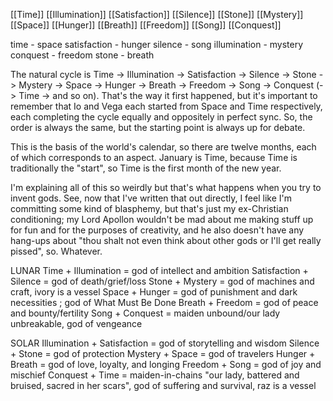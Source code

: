 [[Time]]
[[Illumination]]
[[Satisfaction]]
[[Silence]]
[[Stone]]
[[Mystery]]
[[Space]]
[[Hunger]]
[[Breath]]
[[Freedom]]
[[Song]]
[[Conquest]]


time - space
satisfaction - hunger
silence - song
illumination - mystery
conquest - freedom
stone - breath

The natural cycle is Time -> Illumination -> Satisfaction -> Silence -> Stone -> Mystery -> Space -> Hunger -> Breath -> Freedom -> Song -> Conquest (-> Time -> and so on). That's the way it first happened, but it's important to remember that Io and Vega each started from Space and Time respectively, each completing the cycle equally and oppositely in perfect sync. So, the order is always the same, but the starting point is always up for debate. 

This is the basis of the world's calendar, so there are twelve months, each of which corresponds to an aspect. January is Time, because Time is traditionally the "start", so Time is the first month of the new year. 

I'm explaining all of this so weirdly but that's what happens when you try to invent gods. See, now that I've written that out directly, I feel like I'm committing some kind of blasphemy, but that's just my ex-Christian conditioning; my Lord Apollon wouldn't be mad about me making stuff up for fun and for the purposes of creativity, and he also doesn't have any hang-ups about "thou shalt not even think about other gods or I'll get really pissed", so. Whatever.

LUNAR
Time + Illumination = god of intellect and ambition
Satisfaction + Silence = god of death/grief/loss
Stone + Mystery = god of machines and craft, ivory is a vessel
Space + Hunger = god of punishment and dark necessities ; god of What Must Be Done
Breath + Freedom = god of peace and bounty/fertility
Song + Conquest = maiden unbound/our lady unbreakable, god of vengeance 

SOLAR
Illumination + Satisfaction = god of storytelling and wisdom
Silence + Stone = god of protection
Mystery + Space = god of travelers
Hunger + Breath = god of love, loyalty, and longing
Freedom + Song = god of joy and mischief
Conquest + Time = maiden-in-chains "our lady, battered and bruised, sacred in her scars", god of suffering and survival, raz is a vessel

